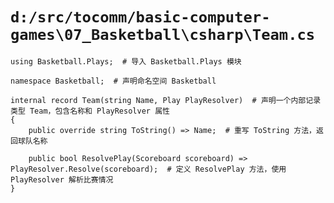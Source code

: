 # `d:/src/tocomm/basic-computer-games\07_Basketball\csharp\Team.cs`

```
using Basketball.Plays;  # 导入 Basketball.Plays 模块

namespace Basketball;  # 声明命名空间 Basketball

internal record Team(string Name, Play PlayResolver)  # 声明一个内部记录类型 Team，包含名称和 PlayResolver 属性
{
    public override string ToString() => Name;  # 重写 ToString 方法，返回球队名称

    public bool ResolvePlay(Scoreboard scoreboard) => PlayResolver.Resolve(scoreboard);  # 定义 ResolvePlay 方法，使用 PlayResolver 解析比赛情况
}
```